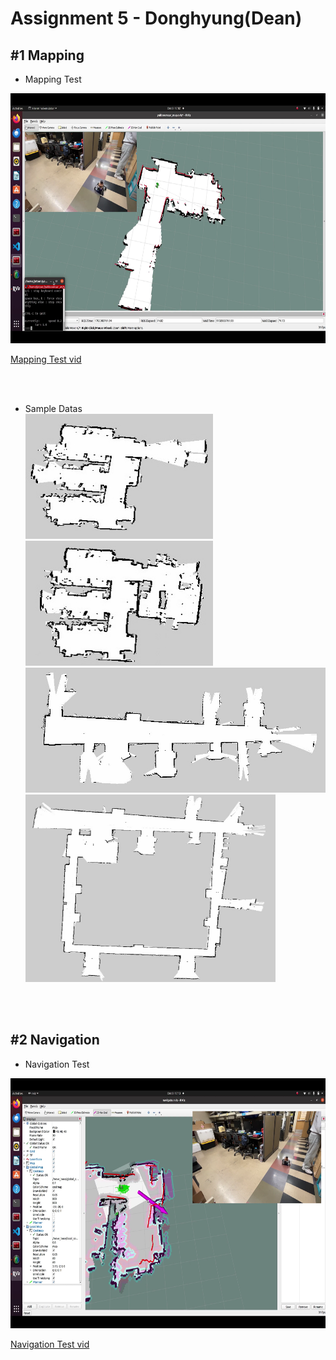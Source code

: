 # Assignment 5 - Donghyung(Dean)

## #1 Mapping

* Mapping Test
<img src="./images/mapping.png" width="700" height="400"/>

[Mapping Test vid](https://youtu.be/trhHgOyOMUs)

<br/><br/>

* Sample Datas  
<img src="./images/1.jpg" width="300" height="200"/><img src="./images/2.jpg" width="300" height="200"/><img src="./images/3.jpg" width="600" height="200"/><img src="./images/4.jpg" width="400" height="300"/>

<br/><br/>

## #2 Navigation

* Navigation Test
<img src="./images/navigation.png" width="700" height="400"/>

[Navigation Test vid](https://youtu.be/-R1TFmbU0J0)



